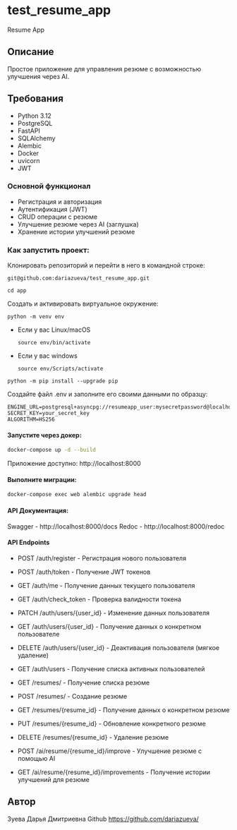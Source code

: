 # test_resume_app
Resume App

## Описание

Простое приложение для управления резюме с возможностью улучшения через AI.

## Требования

- Python 3.12
- PostgreSQL
- FastAPI
- SQLAlchemy
- Alembic
- Docker
- uvicorn
- JWT

### Основной функционал
- Регистрация и авторизация
- Аутентификация (JWT)
- CRUD операции с резюме
- Улучшение резюме через AI (заглушка)
- Хранение истории улучшений резюме

### Как запустить проект:

Клонировать репозиторий и перейти в него в командной строке:

```
git@github.com:dariazueva/test_resume_app.git
```
```
cd app
```
Cоздать и активировать виртуальное окружение:
```
python -m venv env
```
* Если у вас Linux/macOS
    ```
    source env/bin/activate
    ```
* Если у вас windows
    ```
    source env/Scripts/activate
    ```
```
python -m pip install --upgrade pip
```
Создайте файл .env и заполните его своими данными по образцу:
```
ENGINE_URL=postgresql+asyncpg://resumeapp_user:mysecretpassword@localhost:5432/resumeapp
SECRET_KEY=your_secret_key
ALGORITHM=HS256
```
#### Запустите через докер:
```bash
docker-compose up -d --build
```
Приложение доступно: http://localhost:8000
#### Выполните миграции:
```bash
docker-compose exec web alembic upgrade head
```
#### API Документация:
Swagger - http://localhost:8000/docs
Redoc - http://localhost:8000/redoc

#### API Endpoints
* POST /auth/register - Регистрация нового пользователя
* POST /auth/token - Получение JWT токенов
* GET /auth/me - Получение данных текущего пользователя
* GET /auth/check_token - Проверка валидности токена
* PATCH /auth/users/{user_id} - Изменение данных пользователя
* GET /auth/users/{user_id} - Получение данных о конкретном пользователе
* DELETE /auth/users/{user_id} - Деактивация пользователя (мягкое удаление)
* GET /auth/users - Получение списка активных пользователей

* GET /resumes/ - Получение списка резюме
* POST /resumes/ - Создание резюме
* GET /resumes/{resume_id} - Получение данных о конкретном резюме
* PUT /resumes/{resume_id} - Обновление конкретного резюме
* DELETE /resumes/{resume_id} - Удаление резюме

* POST /ai/resume/{resume_id}/improve - Улучшение резюме с помощью AI
* GET /ai/resume/{resume_id}/improvements - Получение истории улучшений для резюме


## Автор
Зуева Дарья Дмитриевна
Github https://github.com/dariazueva/